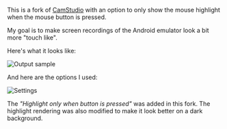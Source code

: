 This is a fork of [CamStudio][1] with an option to only show the mouse highlight when the mouse button is pressed.

My goal is to make screen recordings of the Android emulator look a bit more "touch like".

Here's what it looks like:

![Output sample](https://github.com/ajasmin/camstudio-mousedown-highlight/raw/master/android_vid_test.gif)

And here are the options I used:

![Settings](https://github.com/ajasmin/camstudio-mousedown-highlight/raw/master/settings.png)


The *"Highlight only when button is pressed"* was added in this fork. The highlight rendering was also modified to make it look better on a dark background.



  [1]: http://camstudio.org/
